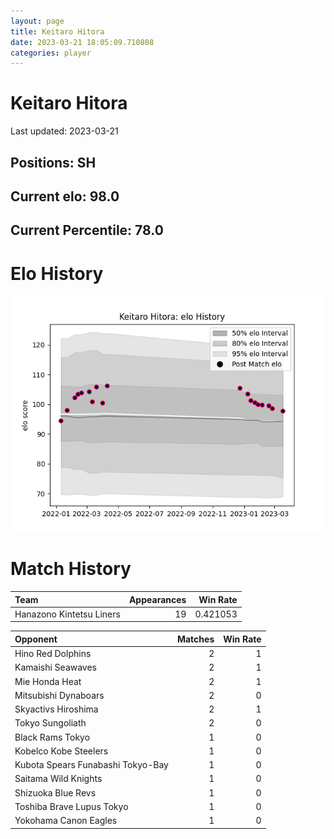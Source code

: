 ```yaml
---  
layout: page  
title: Keitaro Hitora  
date: 2023-03-21 18:05:09.710808  
categories: player  
---
```

# Keitaro Hitora


Last updated: 2023-03-21
## Positions: SH

## Current elo: 98.0

## Current Percentile: 78.0

# Elo History


![elo history](history_KeitaroHitora.png)
# Match History


| Team                     |   Appearances |   Win Rate |
|:-------------------------|--------------:|-----------:|
| Hanazono Kintetsu Liners |            19 |   0.421053 |

| Opponent                          |   Matches |   Win Rate |
|:----------------------------------|----------:|-----------:|
| Hino Red Dolphins                 |         2 |          1 |
| Kamaishi Seawaves                 |         2 |          1 |
| Mie Honda Heat                    |         2 |          1 |
| Mitsubishi Dynaboars              |         2 |          0 |
| Skyactivs Hiroshima               |         2 |          1 |
| Tokyo Sungoliath                  |         2 |          0 |
| Black Rams Tokyo                  |         1 |          0 |
| Kobelco Kobe Steelers             |         1 |          0 |
| Kubota Spears Funabashi Tokyo-Bay |         1 |          0 |
| Saitama Wild Knights              |         1 |          0 |
| Shizuoka Blue Revs                |         1 |          0 |
| Toshiba Brave Lupus Tokyo         |         1 |          0 |
| Yokohama Canon Eagles             |         1 |          0 |